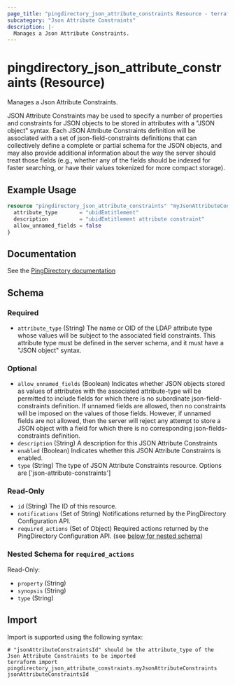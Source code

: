 ```yaml
---
page_title: "pingdirectory_json_attribute_constraints Resource - terraform-provider-pingdirectory"
subcategory: "Json Attribute Constraints"
description: |-
  Manages a Json Attribute Constraints.
---
```


# pingdirectory_json_attribute_constraints (Resource)

Manages a Json Attribute Constraints.

JSON Attribute Constraints may be used to specify a number of properties and constraints for JSON objects to be stored in attributes with a "JSON object" syntax. Each JSON Attribute Constraints definition will be associated with a set of json-field-constraints definitions that can collectively define a complete or partial schema for the JSON objects, and may also provide additional information about the way the server should treat those fields (e.g., whether any of the fields should be indexed for faster searching, or have their values tokenized for more compact storage).

## Example Usage

```terraform
resource "pingdirectory_json_attribute_constraints" "myJsonAttributeConstraints" {
  attribute_type       = "ubidEntitlement"
  description          = "ubidEntitlement attribute constraint"
  allow_unnamed_fields = false
}
```

## Documentation
See the [PingDirectory documentation](https://docs.pingidentity.com/r/en-us/pingdirectory-93/pd_ds_config_json_attr_constraints)

<!-- schema generated by tfplugindocs -->
## Schema

### Required

- `attribute_type` (String) The name or OID of the LDAP attribute type whose values will be subject to the associated field constraints. This attribute type must be defined in the server schema, and it must have a "JSON object" syntax.

### Optional

- `allow_unnamed_fields` (Boolean) Indicates whether JSON objects stored as values of attributes with the associated attribute-type will be permitted to include fields for which there is no subordinate json-field-constraints definition. If unnamed fields are allowed, then no constraints will be imposed on the values of those fields. However, if unnamed fields are not allowed, then the server will reject any attempt to store a JSON object with a field for which there is no corresponding json-fields-constraints definition.
- `description` (String) A description for this JSON Attribute Constraints
- `enabled` (Boolean) Indicates whether this JSON Attribute Constraints is enabled.
- `type` (String) The type of JSON Attribute Constraints resource. Options are ['json-attribute-constraints']

### Read-Only

- `id` (String) The ID of this resource.
- `notifications` (Set of String) Notifications returned by the PingDirectory Configuration API.
- `required_actions` (Set of Object) Required actions returned by the PingDirectory Configuration API. (see [below for nested schema](#nestedatt--required_actions))

<a id="nestedatt--required_actions"></a>
### Nested Schema for `required_actions`

Read-Only:

- `property` (String)
- `synopsis` (String)
- `type` (String)

## Import

Import is supported using the following syntax:

```shell
# "jsonAttributeConstraintsId" should be the attribute_type of the Json Attribute Constraints to be imported
terraform import pingdirectory_json_attribute_constraints.myJsonAttributeConstraints jsonAttributeConstraintsId
```

